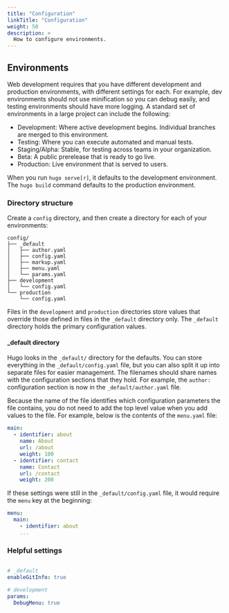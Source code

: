 ```yaml
---
title: "Configuration"
linkTitle: "Configuration"
weight: 50
description: >
  How to configure environments.
---
```


## Environments

Web development requires that you have different development and production environments, with different settings for each. For example, dev environments should not use minification so you can debug easily, and testing environments should have more logging. A standard set of environments in a large project can include the following:
- Development: Where active development begins. Individual branches are merged to this environment.
- Testing: Where you can execute automated and manual tests.
- Staging/Alpha: Stable, for testing across teams in your organization.
- Beta: A public prerelease that is ready to go live.
- Production: Live environment that is served to users.

When you run `hugo serve[r]`, it defaults to the development environment. The `hugo build` command defaults to the production environment.

### Directory structure

Create a `config` directory, and then create a directory for each of your environments:

```shell
config/
├── _default
│   ├── author.yaml
│   ├── config.yaml
│   ├── markup.yaml
│   ├── menu.yaml
│   └── params.yaml
├── development
│   └── config.yaml
└── production
    └── config.yaml
```

Files in the `development` and `production` directories store values that override those defined in files in the `_default` directory only. The `_default` directory holds the primary configuration values.

#### _default directory

Hugo looks in the `_default/` directory for the defaults. You can store everything in the `_default/config.yaml` file, but you can also split it up into separate files for easier management. The filenames should share names with the configuration sections that they hold. For example, the `author:` configuration section is now in the `_default/author.yaml` file.

Because the name of the file identifies which configuration parameters the file contains, you do not need to add the top level value when you add values to the file. For example, below is the contents of the `menu.yaml` file:

```yaml
main:
  - identifier: about
    name: About
    url: /about
    weight: 100
  - identifier: contact
    name: Contact
    url: /contact
    weight: 200
```

If these settings were still in the `_default/config.yaml` file, it would require the `menu` key at the beginning:

```yaml
menu:
  main:
    - identifier: about
    ...
```
### Helpful settings

```yaml

# _default
enableGitInfo: true

# development
params:
  DebugMenu: true 
```